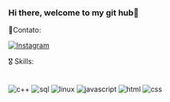  ### Hi there, welcome to my git hub👋







📱Contato:

[![Instagram](https://img.shields.io/badge/Instagram-E4405F?style=for-the-badge&logo=instagram&logoColor=white)](https://www.instagram.com/edu.cpp/)


🎖️ Skills:
<div style="display: inline_block"><br/>
    <img align="center" alt="c++" src="https://img.shields.io/badge/C%2B%2B-00599C?style=for-the-badge&logo=c%2B%2B&logoColor=white">
    <img align="center" alt="sql" src="https://img.shields.io/badge/PostgreSQL-316192?style=for-the-badge&logo=postgresql&logoColor=white">
    <img align="center" alt="linux" src="https://img.shields.io/badge/Linux-FCC624?style=for-the-badge&logo=linux&logoColor=black">
    <img align="center" alt="javascript" src="https://img.shields.io/badge/javascript-%23323330.svg?style=for-the-badge&logo=javascript&logoColor=%23F7DF1E">
    <img align="center" alt="html" src="https://img.shields.io/badge/HTML-FF4500?style=for-the-badge&logo=html5&logoColor=white">
    <img align="center" alt="css" src="https://img.shields.io/badge/CSS-1572B6?style=for-the-badge&logo=css3&logoColor=white">
</div>



          
